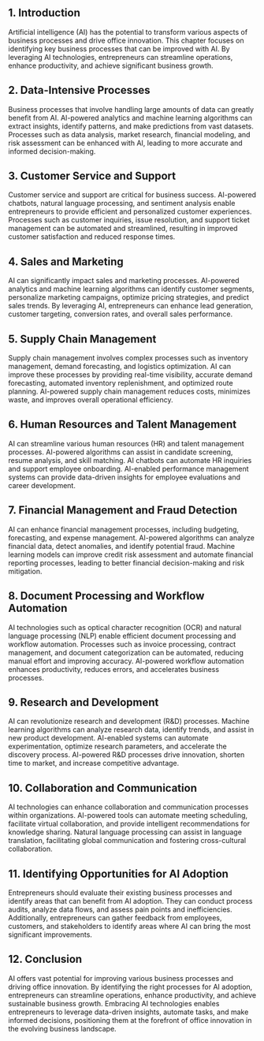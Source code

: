 

## 1\. Introduction

Artificial intelligence (AI) has the potential to transform various aspects of business processes and drive office innovation. This chapter focuses on identifying key business processes that can be improved with AI. By leveraging AI technologies, entrepreneurs can streamline operations, enhance productivity, and achieve significant business growth.

## 2\. Data-Intensive Processes

Business processes that involve handling large amounts of data can greatly benefit from AI. AI-powered analytics and machine learning algorithms can extract insights, identify patterns, and make predictions from vast datasets. Processes such as data analysis, market research, financial modeling, and risk assessment can be enhanced with AI, leading to more accurate and informed decision-making.

## 3\. Customer Service and Support

Customer service and support are critical for business success. AI-powered chatbots, natural language processing, and sentiment analysis enable entrepreneurs to provide efficient and personalized customer experiences. Processes such as customer inquiries, issue resolution, and support ticket management can be automated and streamlined, resulting in improved customer satisfaction and reduced response times.

## 4\. Sales and Marketing

AI can significantly impact sales and marketing processes. AI-powered analytics and machine learning algorithms can identify customer segments, personalize marketing campaigns, optimize pricing strategies, and predict sales trends. By leveraging AI, entrepreneurs can enhance lead generation, customer targeting, conversion rates, and overall sales performance.

## 5\. Supply Chain Management

Supply chain management involves complex processes such as inventory management, demand forecasting, and logistics optimization. AI can improve these processes by providing real-time visibility, accurate demand forecasting, automated inventory replenishment, and optimized route planning. AI-powered supply chain management reduces costs, minimizes waste, and improves overall operational efficiency.

## 6\. Human Resources and Talent Management

AI can streamline various human resources (HR) and talent management processes. AI-powered algorithms can assist in candidate screening, resume analysis, and skill matching. AI chatbots can automate HR inquiries and support employee onboarding. AI-enabled performance management systems can provide data-driven insights for employee evaluations and career development.

## 7\. Financial Management and Fraud Detection

AI can enhance financial management processes, including budgeting, forecasting, and expense management. AI-powered algorithms can analyze financial data, detect anomalies, and identify potential fraud. Machine learning models can improve credit risk assessment and automate financial reporting processes, leading to better financial decision-making and risk mitigation.

## 8\. Document Processing and Workflow Automation

AI technologies such as optical character recognition (OCR) and natural language processing (NLP) enable efficient document processing and workflow automation. Processes such as invoice processing, contract management, and document categorization can be automated, reducing manual effort and improving accuracy. AI-powered workflow automation enhances productivity, reduces errors, and accelerates business processes.

## 9\. Research and Development

AI can revolutionize research and development (R&D) processes. Machine learning algorithms can analyze research data, identify trends, and assist in new product development. AI-enabled systems can automate experimentation, optimize research parameters, and accelerate the discovery process. AI-powered R&D processes drive innovation, shorten time to market, and increase competitive advantage.

## 10\. Collaboration and Communication

AI technologies can enhance collaboration and communication processes within organizations. AI-powered tools can automate meeting scheduling, facilitate virtual collaboration, and provide intelligent recommendations for knowledge sharing. Natural language processing can assist in language translation, facilitating global communication and fostering cross-cultural collaboration.

## 11\. Identifying Opportunities for AI Adoption

Entrepreneurs should evaluate their existing business processes and identify areas that can benefit from AI adoption. They can conduct process audits, analyze data flows, and assess pain points and inefficiencies. Additionally, entrepreneurs can gather feedback from employees, customers, and stakeholders to identify areas where AI can bring the most significant improvements.

## 12\. Conclusion

AI offers vast potential for improving various business processes and driving office innovation. By identifying the right processes for AI adoption, entrepreneurs can streamline operations, enhance productivity, and achieve sustainable business growth. Embracing AI technologies enables entrepreneurs to leverage data-driven insights, automate tasks, and make informed decisions, positioning them at the forefront of office innovation in the evolving business landscape.
